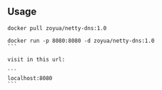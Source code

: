## Usage

``````
docker pull zoyua/netty-dns:1.0

docker run -p 8080:8080 -d zoyua/netty-dns:1.0
```

visit in this url:

```
localhost:8080
```